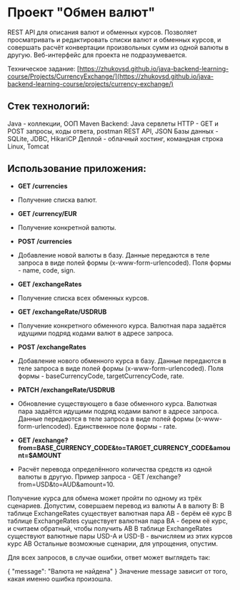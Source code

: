 # Проект "Обмен валют"       

REST API для описания валют и обменных курсов. Позволяет просматривать и редактировать списки валют и обменных курсов, и совершать расчёт конвертации произвольных сумм из одной валюты в другую.
Веб-интерфейс для проекта не подразумевается.

Техническое задание: [https://zhukovsd.github.io/java-backend-learning-course/Projects/CurrencyExchange/](https://zhukovsd.github.io/java-backend-learning-course/projects/currency-exchange/)

## Стек технологий:
Java - коллекции, ООП
Maven
Backend:
Java сервлеты
HTTP - GET и POST запросы, коды ответа, postman
REST API, JSON
Базы данных - SQLite, JDBC, HikariCP
Деплой - облачный хостинг, командная строка Linux, Tomcat


## Использование приложения:

- **GET /currencies**
- Получение списка валют.

- **GET /currency/EUR**
- Получение конкретной валюты.

- **POST /currencies**
- Добавление новой валюты в базу. Данные передаются в теле запроса в виде полей формы (x-www-form-urlencoded). Поля формы - name, code, sign.

- **GET /exchangeRates**
- Получение списка всех обменных курсов.

- **GET /exchangeRate/USDRUB**
- Получение конкретного обменного курса. Валютная пара задаётся идущими подряд кодами валют в адресе запроса.

- **POST /exchangeRates**
- Добавление нового обменного курса в базу. Данные передаются в теле запроса в виде полей формы (x-www-form-urlencoded). Поля формы - baseCurrencyCode, targetCurrencyCode, rate.

- **PATCH /exchangeRate/USDRUB**
- Обновление существующего в базе обменного курса. Валютная пара задаётся идущими подряд кодами валют в адресе запроса. Данные передаются в теле запроса в виде полей формы (x-www-form-urlencoded). Единственное поле формы - rate.

- **GET /exchange?from=BASE_CURRENCY_CODE&to=TARGET_CURRENCY_CODE&amount=$AMOUNT**
- Расчёт перевода определённого количества средств из одной валюты в другую. Пример запроса - GET /exchange?from=USD&to=AUD&amount=10.

Получение курса для обмена может пройти по одному из трёх сценариев. 
Допустим, совершаем перевод из валюты A в валюту B:
В таблице ExchangeRates существует валютная пара AB - берём её курс В таблице ExchangeRates существует валютная пара BA - берем её курс, и считаем обратный, чтобы получить AB В таблице ExchangeRates существуют валютные пары USD-A и USD-B - вычисляем из этих курсов курс AB Остальные возможные сценарии, для упрощения, опустим.

Для всех запросов, в случае ошибки, ответ может выглядеть так:

{ "message": "Валюта не найдена" } Значение message зависит от того, какая именно ошибка произошла.
